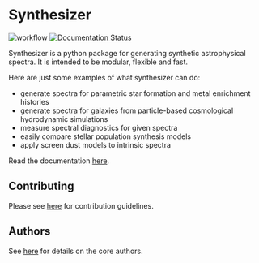 # Synthesizer

![workflow](https://github.com/flaresimulations/synthesizer/actions/workflows/python-app.yml/badge.svg)
[![Documentation Status](https://readthedocs.org/projects/synthesizer-docs/badge/?version=latest)](https://synthesizer-docs.readthedocs.io/en/latest/?badge=latest)

Synthesizer is a python package for generating synthetic astrophysical spectra. It is intended to be modular, flexible and fast.

Here are just some examples of what synthesizer can do:
- generate spectra for parametric star formation and metal enrichment histories
- generate spectra for galaxies from particle-based cosmological hydrodynamic simulations
- measure spectral diagnostics for given spectra
- easily compare stellar population synthesis models
- apply screen dust models to intrinsic spectra

Read the documentation [here](https://synthesizer-docs.readthedocs.io/en/latest/).

## Contributing

Please see [here](docs/CONTRIBUTING.md) for contribution guidelines.

## Authors

See [here](AUTHORS.rst) for details on the core authors.
